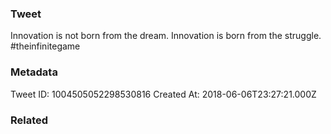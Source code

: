 ### Tweet
Innovation is not born from the dream. Innovation is born from the struggle. #theinfinitegame

### Metadata
Tweet ID: 1004505052298530816
Created At: 2018-06-06T23:27:21.000Z

### Related

